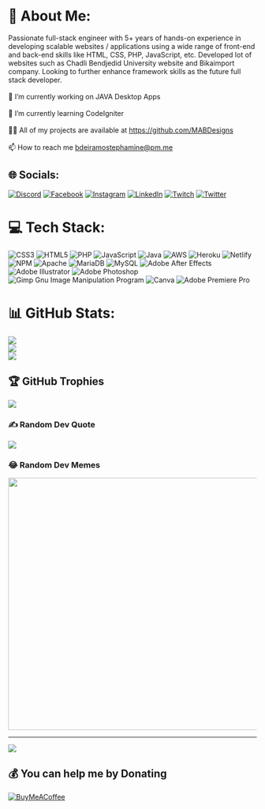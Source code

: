 # 💫 About Me:
Passionate full-stack engineer with 5+ years of hands-on experience in developing scalable websites / applications using a wide range of front-end and back-end skills like HTML, CSS, PHP, JavaScript, etc. Developed lot of websites such as Chadli Bendjedid University website and Bikaimport company. Looking to further enhance framework skills as the future full stack developer.<br><br>    🔭 I’m currently working on JAVA Desktop Apps<br><br>    🌱 I’m currently learning CodeIgniter<br><br>    👨‍💻 All of my projects are available at https://github.com/MABDesigns<br><br>    📫 How to reach me bdeiramostephamine@pm.me<br>


## 🌐 Socials:
[![Discord](https://img.shields.io/badge/Discord-%237289DA.svg?logo=discord&logoColor=white)](htttps://discord.gg/5tJjhTuqfF) [![Facebook](https://img.shields.io/badge/Facebook-%231877F2.svg?logo=Facebook&logoColor=white)](https://facebook.com/likeab0ss1) [![Instagram](https://img.shields.io/badge/Instagram-%23E4405F.svg?logo=Instagram&logoColor=white)](https://instagram.com/m4b_007) [![LinkedIn](https://img.shields.io/badge/LinkedIn-%230077B5.svg?logo=linkedin&logoColor=white)](https://linkedin.com/in/m4b007) [![Twitch](https://img.shields.io/badge/Twitch-%239146FF.svg?logo=Twitch&logoColor=white)](https://twitch.tv/xcreiz) [![Twitter](https://img.shields.io/badge/Twitter-%231DA1F2.svg?logo=Twitter&logoColor=white)](https://twitter.com/mbdeira) 

# 💻 Tech Stack:
![CSS3](https://img.shields.io/badge/css3-%231572B6.svg?style=for-the-badge&logo=css3&logoColor=white) ![HTML5](https://img.shields.io/badge/html5-%23E34F26.svg?style=for-the-badge&logo=html5&logoColor=white) ![PHP](https://img.shields.io/badge/php-%23777BB4.svg?style=for-the-badge&logo=php&logoColor=white) ![JavaScript](https://img.shields.io/badge/javascript-%23323330.svg?style=for-the-badge&logo=javascript&logoColor=%23F7DF1E) ![Java](https://img.shields.io/badge/java-%23ED8B00.svg?style=for-the-badge&logo=java&logoColor=white) ![AWS](https://img.shields.io/badge/AWS-%23FF9900.svg?style=for-the-badge&logo=amazon-aws&logoColor=white) ![Heroku](https://img.shields.io/badge/heroku-%23430098.svg?style=for-the-badge&logo=heroku&logoColor=white) ![Netlify](https://img.shields.io/badge/netlify-%23000000.svg?style=for-the-badge&logo=netlify&logoColor=#00C7B7) ![NPM](https://img.shields.io/badge/NPM-%23000000.svg?style=for-the-badge&logo=npm&logoColor=white) ![Apache](https://img.shields.io/badge/apache-%23D42029.svg?style=for-the-badge&logo=apache&logoColor=white) ![MariaDB](https://img.shields.io/badge/MariaDB-003545?style=for-the-badge&logo=mariadb&logoColor=white) ![MySQL](https://img.shields.io/badge/mysql-%2300f.svg?style=for-the-badge&logo=mysql&logoColor=white) ![Adobe After Effects](https://img.shields.io/badge/Adobe%20After%20Effects-9999FF.svg?style=for-the-badge&logo=Adobe%20After%20Effects&logoColor=white) ![Adobe Illustrator](https://img.shields.io/badge/adobeillustrator-%23FF9A00.svg?style=for-the-badge&logo=adobeillustrator&logoColor=white) ![Adobe Photoshop](https://img.shields.io/badge/adobephotoshop-%2331A8FF.svg?style=for-the-badge&logo=adobephotoshop&logoColor=white) ![Gimp Gnu Image Manipulation Program](https://img.shields.io/badge/Gimp-657D8B?style=for-the-badge&logo=gimp&logoColor=FFFFFF) ![Canva](https://img.shields.io/badge/Canva-%2300C4CC.svg?style=for-the-badge&logo=Canva&logoColor=white) ![Adobe Premiere Pro](https://img.shields.io/badge/Adobe%20Premiere%20Pro-9999FF.svg?style=for-the-badge&logo=Adobe%20Premiere%20Pro&logoColor=white)
# 📊 GitHub Stats:
![](https://github-readme-stats.vercel.app/api?username=mabdesigns&theme=dark&hide_border=false&include_all_commits=false&count_private=false)<br/>
![](https://github-readme-streak-stats.herokuapp.com/?user=mabdesigns&theme=dark&hide_border=false)<br/>
![](https://github-readme-stats.vercel.app/api/top-langs/?username=mabdesigns&theme=dark&hide_border=false&include_all_commits=false&count_private=false&layout=compact)

## 🏆 GitHub Trophies
![](https://github-profile-trophy.vercel.app/?username=mabdesigns&theme=darkhub&no-frame=false&no-bg=false&margin-w=4)

### ✍️ Random Dev Quote
![](https://quotes-github-readme.vercel.app/api?type=horizontal&theme=tokyonight)

### 😂 Random Dev Memes
<img src="https://random-memer.herokuapp.com/" width="512px"/>

---
[![](https://visitcount.itsvg.in/api?id=mabdesigns&icon=5&color=6)](https://visitcount.itsvg.in)

  ## 💰 You can help me by Donating
  [![BuyMeACoffee](https://img.shields.io/badge/Buy%20Me%20a%20Coffee-ffdd00?style=for-the-badge&logo=buy-me-a-coffee&logoColor=black)](https://buymeacoffee.com/m4bdesigns) 

  <!-- Proudly created with GPRM ( https://gprm.itsvg.in ) -->
  
